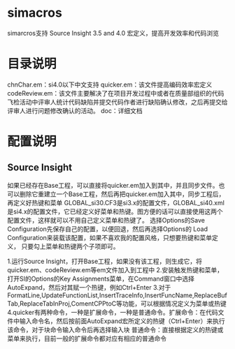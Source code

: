 # simacros
simarcros支持 Source Insight 3.5 and 4.0 宏定义，提高开发效率和代码浏览

# 目录说明

chnChar.em：si4.0以下中文支持
quicker.em：该文件提高编码效率宏定义
codeReview.em：该文件主要解决了在项目开发过程中或者在质量部组织的代码飞检活动中评审人统计代码缺陷并提交代码作者进行缺陷确认修改，之后再提交给评审人进行问题修改确认的活动。
doc：详细文档

# 配置说明
## Source Insight
如果已经存在Base工程，可以直接将quicker.em加入到其中，并且同步文件。也可以删除它重建立一个Base工程，然后再把quicker.em加入其中，同步工程后，再定义好热键和菜单
GLOBAL_si30.CF3是si3.x的配置文件，GLOBAL_si40.xml是si4.x的配置文件，它已经定义好菜单和热键。图方便的话可以直接使用这两个配置文件，这样就可以不用自己定义菜单和热键了。
选择Options的Save Configuration先保存自己的配置，以便回退，然后再选择Options的
Load Configuration来装载该配置，如果不喜欢我的配置风格，只想要热键和菜单定义，
只要勾上菜单和热键两个子项即可。

1.运行Source Insight，打开Base工程，如果没有该工程，则生成它，将quicker.em、codeReview.em等em文件加入到工程中
2.安装触发热键和菜单，打开SI的Options的Key Assignments菜单，在Command窗口中选择AutoExpand，然后对其赋一个热键，例如Ctrl+Enter
3.对于FormatLine,UpdateFunctionList,InsertTraceInfo,InsertFuncName,ReplaceBufTab,ReplaceTabInProj,ComentCPPtoC等功能，可以根据情况定义为菜单或热键
4.quicker有两种命令，一种是扩展命令，一种是普通命令。扩展命令：在代码文件中输入命令名，然后按前面AutoExpand宏所定义的热键（Ctrl+Enter）来执行该命令，对于块命令输入命令后再选择输入块 普通命令：直接根据定义的热键或菜单来执行，目前一般的扩展命令都对应有相应的普通命令